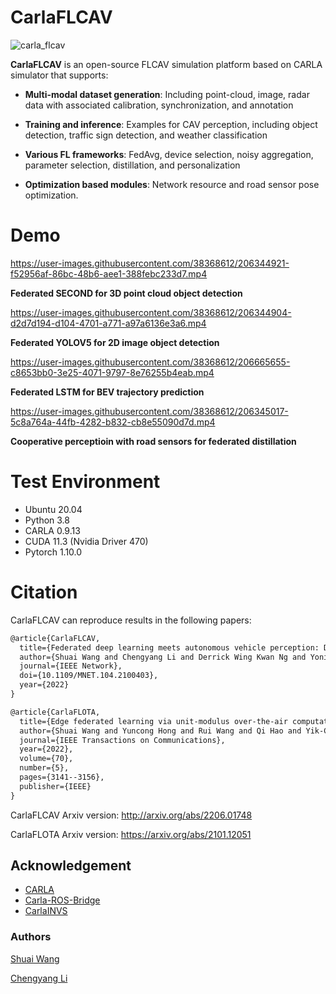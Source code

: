 # CarlaFLCAV

![carla_flcav](https://user-images.githubusercontent.com/15060244/171803004-f2f699d5-1a18-48b5-ac12-672a045ba837.png)


**CarlaFLCAV** is an open-source FLCAV simulation platform based on CARLA simulator that supports: 

* **Multi-modal dataset generation**: Including point-cloud, image, radar data with associated calibration, synchronization, and annotation

* **Training and inference**: Examples for CAV perception, including object detection, traffic sign detection, and weather classification

* **Various FL frameworks**: FedAvg, device selection, noisy aggregation, parameter selection, distillation, and personalization

* **Optimization based modules**: Network resource and road sensor pose optimization.

# Demo

https://user-images.githubusercontent.com/38368612/206344921-f52956af-86bc-48b6-aee1-388febc233d7.mp4

**Federated SECOND for 3D point cloud object detection** 

https://user-images.githubusercontent.com/38368612/206344904-d2d7d194-d104-4701-a771-a97a6136e3a6.mp4

**Federated YOLOV5 for 2D image object detection** 

https://user-images.githubusercontent.com/38368612/206665655-c8653bb0-3e25-4071-9797-8e76255b4eab.mp4

**Federated LSTM for BEV trajectory prediction** 

https://user-images.githubusercontent.com/38368612/206345017-5c8a764a-44fb-4282-b832-cb8e55090d7d.mp4

**Cooperative perceptioin with road sensors for federated distillation** 



# Test Environment

- Ubuntu 20.04
- Python 3.8
- CARLA 0.9.13
- CUDA 11.3 (Nvidia Driver 470)
- Pytorch 1.10.0

# Citation

CarlaFLCAV can reproduce results in the following papers:

```tex
@article{CarlaFLCAV,
  title={Federated deep learning meets autonomous vehicle perception: Design and verification},
  author={Shuai Wang and Chengyang Li and Derrick Wing Kwan Ng and Yonina C. Eldar and H. Vincent Poor and Qi Hao and Chengzhong Xu},
  journal={IEEE Network},
  doi={10.1109/MNET.104.2100403},
  year={2022}
}

@article{CarlaFLOTA,
  title={Edge federated learning via unit-modulus over-the-air computation},
  author={Shuai Wang and Yuncong Hong and Rui Wang and Qi Hao and Yik-Chung Wu and Derrick Wing Kwan Ng},
  journal={IEEE Transactions on Communications},
  year={2022},
  volume={70},
  number={5},
  pages={3141--3156},
  publisher={IEEE}
}
```

CarlaFLCAV Arxiv version: http://arxiv.org/abs/2206.01748

CarlaFLOTA Arxiv version: https://arxiv.org/abs/2101.12051

## Acknowledgement

* [CARLA](https://github.com/carla-simulator)
* [Carla-ROS-Bridge](https://github.com/carla-simulator/ros-bridge)
* [CarlaINVS](https://github.com/zijianzhang/CARLA_INVS)

### Authors

[Shuai Wang](https://github.com/bearswang)

[Chengyang Li](https://github.com/KevinLADLee)


